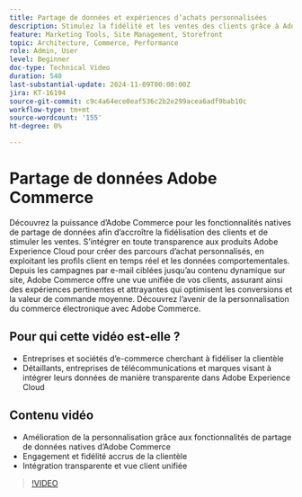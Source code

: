```yaml
---
title: Partage de données et expériences d’achats personnalisées
description: Stimulez la fidélité et les ventes des clients grâce à Adobe Commerce qui  le partage de données natif, ce qui permet des expériences d’achat personnalisées et une intégration transparente des données.
feature: Marketing Tools, Site Management, Storefront
topic: Architecture, Commerce, Performance
role: Admin, User
level: Beginner
doc-type: Technical Video
duration: 540
last-substantial-update: 2024-11-09T00:00:00Z
jira: KT-16194
source-git-commit: c9c4a64ece0eaf536c2b2e299acea6adf9bab10c
workflow-type: tm+mt
source-wordcount: '155'
ht-degree: 0%

---
```



# Partage de données Adobe Commerce

Découvrez la puissance d’Adobe Commerce pour les fonctionnalités natives de partage de données afin d’accroître la fidélisation des clients et de stimuler les ventes.
S’intégrer en toute transparence aux produits Adobe Experience Cloud pour créer des parcours d’achat personnalisés, en exploitant les profils client en temps réel et les données comportementales. Depuis les campagnes par e-mail ciblées jusqu’au contenu dynamique sur site, Adobe Commerce offre une vue unifiée de vos clients, assurant ainsi des expériences pertinentes et attrayantes qui optimisent les conversions et la valeur de commande moyenne. Découvrez l’avenir de la personnalisation du commerce électronique avec Adobe Commerce.

## Pour qui cette vidéo est-elle ?

- Entreprises et sociétés d’e-commerce cherchant à fidéliser la clientèle
- Détaillants, entreprises de télécommunications et marques visant à intégrer leurs données de manière transparente dans Adobe Experience Cloud

## Contenu vidéo

- Amélioration de la personnalisation grâce aux fonctionnalités de partage de données natives d’Adobe Commerce
- Engagement et fidélité accrus de la clientèle
- Intégration transparente et vue client unifiée

>[!VIDEO](https://video.tv.adobe.com/v/3433571?learn=on&captions=fre_fr)
